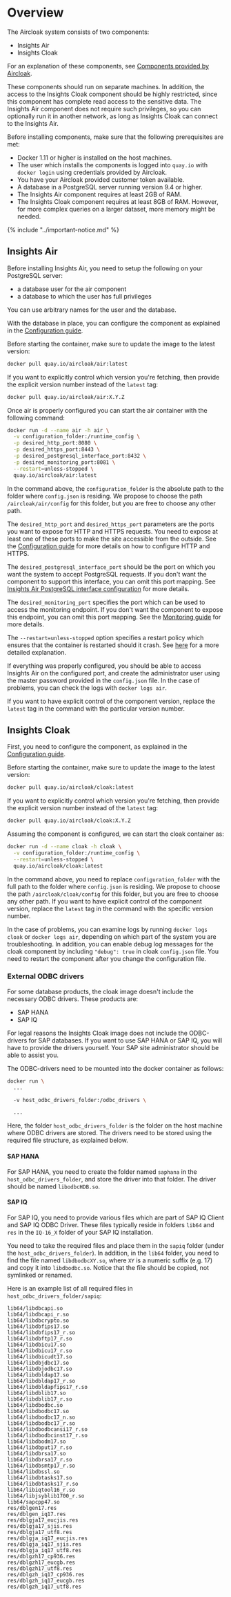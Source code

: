 # Overview

The Aircloak system consists of two components:

- Insights Air
- Insights Cloak

For an explanation of these components, see [Components provided by Aircloak](/components.md#components-provided-by-aircloak).

These components should run on separate machines. In addition, the access to the Insights Cloak component should be highly restricted, since this component has complete read access to the sensitive data. The Insights Air component does not require such privileges, so you can optionally run it in another network, as long as Insights Cloak can connect to the Insights Air.

Before installing components, make sure that the following prerequisites are met:

- Docker 1.11 or higher is installed on the host machines.
- The user which installs the components is logged into `quay.io` with `docker login` using credentials provided by Aircloak.
- You have your Aircloak provided customer token available.
- A database in a PostgreSQL server running version 9.4 or higher.
- The Insights Air component requires at least 2GB of RAM.
- The Insights Cloak component requires at least 8GB of RAM. However, for more complex queries on a larger dataset, more memory might be needed.

{% include "../important-notice.md" %}

## Insights Air

Before installing Insights Air, you need to setup the following on your PostgreSQL server:

- a database user for the air component
- a database to which the user has full privileges

You can use arbitrary names for the user and the database.

With the database in place, you can configure the component as explained in the [Configuration guide](./configuration.md#insights-air-configuration).


Before starting the container, make sure to update the image to the latest version:

```bash
docker pull quay.io/aircloak/air:latest
```

If you want to explicitly control which version you're fetching, then provide the explicit version number instead of the `latest` tag:

```bash
docker pull quay.io/aircloak/air:X.Y.Z
```

Once air is properly configured you can start the air container with the following command:

```bash
docker run -d --name air -h air \
  -v configuration_folder:/runtime_config \
  -p desired_http_port:8080 \
  -p desired_https_port:8443 \
  -p desired_postgresql_interface_port:8432 \
  -p desired_monitoring_port:8081 \
  --restart=unless-stopped \
  quay.io/aircloak/air:latest
```

In the command above, the `configuration_folder` is the absolute path to the folder where `config.json` is residing. We propose to choose the path `/aircloak/air/config` for this folder, but you are free to choose any other path.

The `desired_http_port` and `desired_https_port` parameters are the ports you want to expose for HTTP and HTTPS requests. You need to expose at least one of these ports to make the site accessible from the outside. See the [Configuration guide](configuration.md#web-site-configuration) for more details on how to configure HTTP and HTTPS.

The `desired_postgresql_interface_port` should be the port on which you want the system to accept PostgreSQL requests. If you don't want the component to support this interface, you can omit this port mapping. See [Insights Air PostgreSQL interface configuration](configuration.md#insights-air-postgresql-interface-configuration) for more details.

The `desired_monitoring_port` specifies the port which can be used to access the monitoring endpoint. If you don't want the component to expose this endpoint, you can omit this port mapping. See the [Monitoring guide](monitoring.md) for more details.

The `--restart=unless-stopped` option specifies a restart policy which ensures that the container is restarted should it crash. See [here](https://docs.docker.com/engine/reference/run/#restart-policies-restart) for a more detailed explanation.

If everything was properly configured, you should be able to access Insights Air on the configured port, and create the administrator user using the master password provided in the `config.json` file. In the case of problems, you can check the logs with `docker logs air`.

If you want to have explicit control of the component version, replace the `latest` tag in the command with the particular version number.

## Insights Cloak

First, you need to configure the component, as explained in the [Configuration guide](configuration.md#insights-cloak-configuration).

Before starting the container, make sure to update the image to the latest version:

```bash
docker pull quay.io/aircloak/cloak:latest
```

If you want to explicitly control which version you're fetching, then provide the explicit version number instead of the `latest` tag:

```bash
docker pull quay.io/aircloak/cloak:X.Y.Z
```

Assuming the component is configured, we can start the cloak container as:

```bash
docker run -d --name cloak -h cloak \
  -v configuration_folder:/runtime_config \
  --restart=unless-stopped \
  quay.io/aircloak/cloak:latest
```

In the command above, you need to replace `configuration_folder` with the full path to the folder where `config.json` is residing. We propose to choose the path `/aircloak/cloak/config` for this folder, but you are free to choose any other path. If you want to have explicit control of the component version, replace the `latest` tag in the command with the specific version number.

In the case of problems, you can examine logs by running `docker logs cloak` or `docker logs air`, depending on which part of the system you are troubleshooting. In addition, you can enable debug log messages for the cloak component by including `"debug": true` in cloak `config.json` file. You need to restart the component after you change the configuration file.

### External ODBC drivers

For some database products, the cloak image doesn't include the necessary ODBC drivers. These products are:

- SAP HANA
- SAP IQ

For legal reasons the Insights Cloak image does not include the ODBC-drivers for SAP databases. If you want to use SAP HANA or SAP IQ, you will have to provide the drivers yourself. Your SAP site administrator should be able to assist you.

The ODBC-drivers need to be mounted into the docker container as follows:

```bash
docker run \
  ...

  -v host_odbc_drivers_folder:/odbc_drivers \

  ...
```

Here, the folder `host_odbc_drivers_folder` is the folder on the host machine where ODBC drivers are stored. The drivers need to be stored using the required file structure, as explained below.

#### SAP HANA

For SAP HANA, you need to create the folder named `saphana` in the `host_odbc_drivers_folder`, and store the driver into that folder. The driver should be named `libodbcHDB.so`.

#### SAP IQ

For SAP IQ, you need to provide various files which are part of SAP IQ Client and SAP IQ ODBC Driver. These files typically reside in folders `lib64` and `res` in the `IQ-16_X` folder of your SAP IQ installation.

You need to take the required files and place them in the `sapiq` folder (under the `host_odbc_drivers_folder`). In addition, in the `lib64` folder, you need to find the file named `libdbodbcXY.so`, where `XY` is a numeric suffix (e.g. 17) and copy it into `libdbodbc.so`. Notice that the file should be copied, not symlinked or renamed.

Here is an example list of all required files in `host_odbc_drivers_folder/sapiq`:

```
lib64/libdbcapi.so
lib64/libdbcapi_r.so
lib64/libdbcrypto.so
lib64/libdbfips17.so
lib64/libdbfips17_r.so
lib64/libdbftp17_r.so
lib64/libdbicu17.so
lib64/libdbicu17_r.so
lib64/libdbicudt17.so
lib64/libdbjdbc17.so
lib64/libdbjodbc17.so
lib64/libdbldap17.so
lib64/libdbldap17_r.so
lib64/libdbldapfips17_r.so
lib64/libdblib17.so
lib64/libdblib17_r.so
lib64/libdbodbc.so
lib64/libdbodbc17.so
lib64/libdbodbc17_n.so
lib64/libdbodbc17_r.so
lib64/libdbodbcansi17_r.so
lib64/libdbodbcinst17_r.so
lib64/libdbodm17.so
lib64/libdbput17_r.so
lib64/libdbrsa17.so
lib64/libdbrsa17_r.so
lib64/libdbsmtp17_r.so
lib64/libdbssl.so
lib64/libdbtasks17.so
lib64/libdbtasks17_r.so
lib64/libiqtool16_r.so
lib64/libjsyblib1700_r.so
lib64/sapcpp47.so
res/dblgen17.res
res/dblgen_iq17.res
res/dblgja17_eucjis.res
res/dblgja17_sjis.res
res/dblgja17_utf8.res
res/dblgja_iq17_eucjis.res
res/dblgja_iq17_sjis.res
res/dblgja_iq17_utf8.res
res/dblgzh17_cp936.res
res/dblgzh17_eucgb.res
res/dblgzh17_utf8.res
res/dblgzh_iq17_cp936.res
res/dblgzh_iq17_eucgb.res
res/dblgzh_iq17_utf8.res
```
